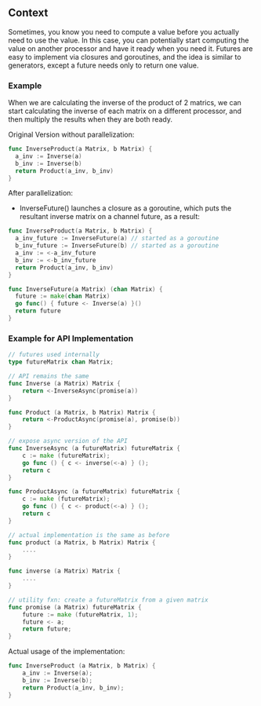 ## Context
Sometimes, you know you need to compute a value before you actually need to use the value. In this case, you can potentially start computing the value on another processor and have it ready when you need it. Futures are easy to implement via closures and goroutines, and the idea is similar to generators, except a future needs only to return one value.

### Example
When we are calculating the inverse of the product of 2 matrics, we can start calculating the inverse of each matrix on a different processor, and then multiply the results when they are both ready.

Original Version without parallelization:
```go
func InverseProduct(a Matrix, b Matrix) {
  a_inv := Inverse(a)
  b_inv := Inverse(b)
  return Product(a_inv, b_inv)
}
```

After parallelization:
- InverseFuture() launches a closure as a goroutine, which puts the resultant inverse matrix on a channel future, as a result:
```go
func InverseProduct(a Matrix, b Matrix) {
  a_inv_future := InverseFuture(a) // started as a goroutine
  b_inv_future := InverseFuture(b) // started as a goroutine
  a_inv := <-a_inv_future
  b_inv := <-b_inv_future
  return Product(a_inv, b_inv)
}

func InverseFuture(a Matrix) (chan Matrix) {
  future := make(chan Matrix)
  go func() { future <- Inverse(a) }()
  return future
}
```

### Example for API Implementation
```go
// futures used internally
type futureMatrix chan Matrix;

// API remains the same
func Inverse (a Matrix) Matrix {
    return <-InverseAsync(promise(a))
}

func Product (a Matrix, b Matrix) Matrix {
    return <-ProductAsync(promise(a), promise(b))
}

// expose async version of the API
func InverseAsync (a futureMatrix) futureMatrix {
    c := make (futureMatrix);
    go func () { c <- inverse(<-a) } ();
    return c
}

func ProductAsync (a futureMatrix) futureMatrix {
    c := make (futureMatrix);
    go func () { c <- product(<-a) } ();
    return c
}

// actual implementation is the same as before
func product (a Matrix, b Matrix) Matrix {
    ....
}

func inverse (a Matrix) Matrix {
    ....
}

// utility fxn: create a futureMatrix from a given matrix
func promise (a Matrix) futureMatrix {
    future := make (futureMatrix, 1);
    future <- a;
    return future;
}
```

Actual usage of the implementation:
```go
func InverseProduct (a Matrix, b Matrix) {
    a_inv := Inverse(a);
    b_inv := Inverse(b);
    return Product(a_inv, b_inv);
}
```